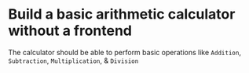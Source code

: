 # Build a basic arithmetic calculator without a frontend

The calculator should be able to perform basic operations like `Addition`, `Subtraction`, `Multiplication`, & `Division`